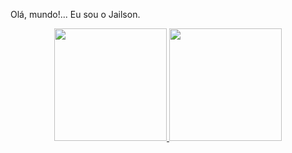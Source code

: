 Olá, mundo!... Eu sou o Jailson.


<div align="center">
  <a href="https://github.com/jrTutty">
  <img height="180em" src="https://github-readme-stats.vercel.app/api?username=jrTutty&show_icons=true&theme=dracula&include_all_commits=true&count_private=true"/>
  <img height="180em" src="https://github-readme-stats.vercel.app/api/top-langs/?username=jrTutty&layout=compact&langs_count=7&theme=dracula"/>
</div>
